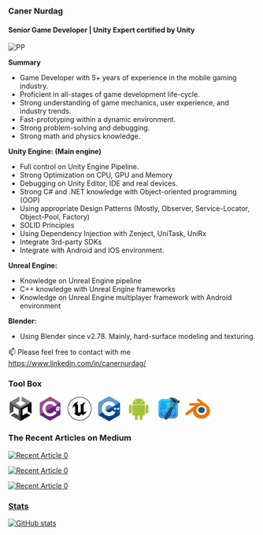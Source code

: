 ### **Caner Nurdag**
#### Senior Game Developer | Unity Expert certified by Unity

<img align="top" alt="PP" width="250px" style="padding-right:10px;" src="https://avatars.githubusercontent.com/u/51195463?v=4"/>
<br />

**Summary**
- Game Developer with 5+ years of experience in the mobile gaming industry. 
- Proficient in all-stages of game development life-cycle.
- Strong understanding of game mechanics, user experience, and industry trends.
- Fast-prototyping within a dynamic environment.
- Strong problem-solving and debugging.
- Strong math and physics knowledge.

**Unity Engine: (Main engine)**
- Full control on Unity Engine Pipeline. 
- Strong Optimization on CPU, GPU and Memory
- Debugging on Unity Editor, IDE and real devices.
- Strong C# and .NET knowledge with Object-oriented programming (OOP) 
- Using appropriate Design Patterns (Mostly, Observer, Service-Locator, Object-Pool, Factory)
- SOLID Principles
- Using Dependency Injection with Zenject, UniTask, UniRx
- Integrate 3rd-party SDKs
- Integrate with Android and IOS environment.

**Unreal Engine:**
- Knowledge on Unreal Engine pipeline
- C++ knowledge with Unreal Engine frameworks
- Knowledge on Unreal Engine multiplayer framework with Android environment

**Blender:**
- Using Blender since v2.78. Mainly, hard-surface modeling and texturing. 

📫 Please feel free to contact with me https://www.linkedin.com/in/canernurdag/ 

### Tool Box
<img align="left" alt="Unity" width="50px" style="padding-right:10px;" src="https://raw.githubusercontent.com/devicons/devicon/v2.15.1/icons/unity/unity-original.svg"/>

<img align="left" alt="CSharp" width="50px" style="padding-right:10px;" src="https://raw.githubusercontent.com/devicons/devicon/v2.15.1/icons/csharp/csharp-original.svg"/>

<img align="left" alt="Unreal" width="50px" style="padding-right:10px;" src="https://raw.githubusercontent.com/devicons/devicon/master/icons/unrealengine/unrealengine-original.svg"/>

<img align="left" alt="CPP" width="50px" style="padding-right:10px;" src="https://raw.githubusercontent.com/devicons/devicon/v2.15.1/icons/cplusplus/cplusplus-original.svg"/>

<img align="left" alt="Andorid" width="50px" style="padding-right:10px;" src="https://raw.githubusercontent.com/devicons/devicon/master/icons/android/android-original.svg"/>

<img align="left" alt="XCode" width="50px" style="padding-right:10px;" src="https://raw.githubusercontent.com/devicons/devicon/master/icons/xcode/xcode-original.svg"/>

<img align="left" alt="Blender" width="50px" style="padding-right:10px;" src="https://raw.githubusercontent.com/devicons/devicon/v2.15.1/icons/blender/blender-original.svg"/>
<br />
<br />
<br />

### The Recent Articles on Medium

<a target="_blank" href="https://github-readme-medium-recent-article.vercel.app/medium/@canernurdag/0"><img src="https://github-readme-medium-recent-article.vercel.app/medium/@canernurdag/0" alt="Recent Article 0"> 

<a target="_blank" href="https://github-readme-medium-recent-article.vercel.app/medium/@canernurdag/0"><img src="https://github-readme-medium-recent-article.vercel.app/medium/@canernurdag/1" alt="Recent Article 0"> 

<a target="_blank" href="https://github-readme-medium-recent-article.vercel.app/medium/@canernurdag/0"><img src="https://github-readme-medium-recent-article.vercel.app/medium/@canernurdag/2" alt="Recent Article 0"> 

### Stats
![GitHub stats](https://github-readme-stats.vercel.app/api?username=canernurdag&show_icons=true&count_private=true)  

